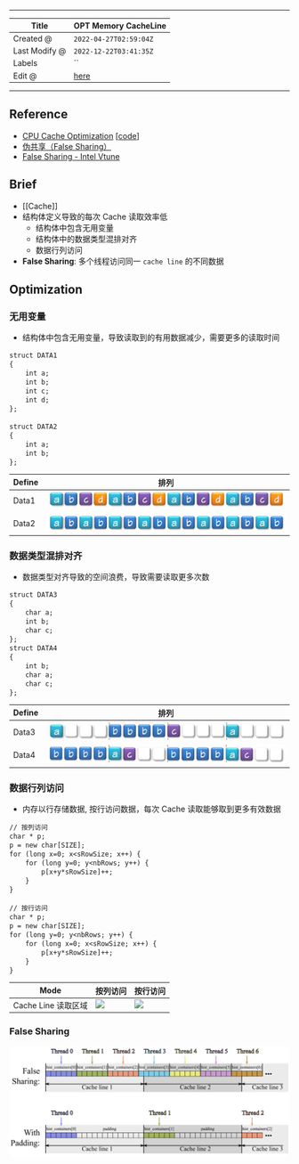 -----

| Title         | OPT Memory CacheLine                                |
| ------------- | --------------------------------------------------- |
| Created @     | `2022-04-27T02:59:04Z`                              |
| Last Modify @ | `2022-12-22T03:41:35Z`                              |
| Labels        | \`\`                                                |
| Edit @        | [here](https://github.com/junxnone/xwiki/issues/17) |

-----

## Reference

  - [CPU Cache
    Optimization](https://zzqcn.github.io/perf/cpu_cache.html)
    \[[code](https://github.com/zzqcn/storage/tree/main/code/c/cache_opt)\]
  - [伪共享（False Sharing）](https://zhuanlan.zhihu.com/p/55917869)
  - [False Sharing - Intel
    Vtune](https://www.intel.com/content/www/us/en/develop/documentation/vtune-cookbook/top/tuning-recipes/false-sharing.html)

## Brief

  - \[\[Cache\]\]
  - 结构体定义导致的每次 Cache 读取效率低
      - 结构体中包含无用变量
      - 结构体中的数据类型混排对齐
      - 数据行列访问
  - **False Sharing**: 多个线程访问同一 `cache line` 的不同数据

## Optimization

### 无用变量

  - 结构体中包含无用变量，导致读取到的有用数据减少，需要更多的读取时间

<!-- end list -->

    struct DATA1
    {
        int a;
        int b;
        int c;
        int d;
    };
    
    struct DATA2
    {
        int a;
        int b;
    };

| Define | 排列                                                           |
| ------ | ------------------------------------------------------------ |
| Data1  | ![image](media/f2c1b01134bb3ffc73c945e61ba4f6b2dc59d047.png) |
| Data2  | ![image](media/18f79b0cc6688d13fc7e993c86cf90fe71b6390b.png) |

### 数据类型混排对齐

  - 数据类型对齐导致的空间浪费，导致需要读取更多次数

<!-- end list -->

    struct DATA3
    {
        char a;
        int b;
        char c;
    };
    struct DATA4
    {
        int b;
        char a;
        char c;
    };

| Define | 排列                                                           |
| ------ | ------------------------------------------------------------ |
| Data3  | ![image](media/5614dc9eb6c306b317eee729824b132420d26e53.png) |
| Data4  | ![image](media/36824f269f79f67b9274d1f96a1880c1d1c611f9.png) |

### 数据行列访问

  - 内存以行存储数据, 按行访问数据，每次 Cache 读取能够取到更多有效数据

<!-- end list -->

    // 按列访问
    char * p;
    p = new char[SIZE];
    for (long x=0; x<sRowSize; x++) {
        for (long y=0; y<nbRows; y++) {
            p[x+y*sRowSize]++;
        }
    }

    // 按行访问
    char * p;
    p = new char[SIZE];
    for (long y=0; y<nbRows; y++) {
        for (long x=0; x<sRowSize; x++) {
            p[x+y*sRowSize]++;
        }
    }

| Mode            | 按列访问                                                                                                                       | 按行访问                                                                                                                       |
| --------------- | -------------------------------------------------------------------------------------------------------------------------- | -------------------------------------------------------------------------------------------------------------------------- |
| Cache Line 读取区域 | <img width=200 src="https://user-images.githubusercontent.com/2216970/165432374-f045fb72-6d56-4b93-be94-b4f8493d0ca7.png"> | <img width=200 src="https://user-images.githubusercontent.com/2216970/165432478-0e33ef14-8511-4c15-a2cb-7f1600210b34.png"> |

### False Sharing

![image](media/c487f2dfe70b54969c3e0aba0271112c962027b0.png)

